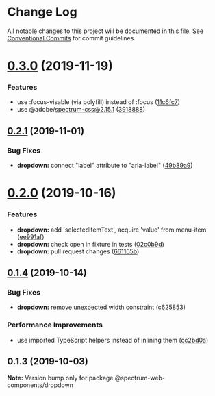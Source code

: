 # Change Log

All notable changes to this project will be documented in this file.
See [Conventional Commits](https://conventionalcommits.org) for commit guidelines.

# [0.3.0](https://github.com/adobe/spectrum-web-components/compare/@spectrum-web-components/dropdown@0.2.1...@spectrum-web-components/dropdown@0.3.0) (2019-11-19)

### Features

-   use :focus-visable (via polyfill) instead of :focus ([11c6fc7](https://github.com/adobe/spectrum-web-components/commit/11c6fc7))
-   use @adobe/spectrum-css@2.15.1 ([3918888](https://github.com/adobe/spectrum-web-components/commit/3918888))

## [0.2.1](https://github.com/adobe/spectrum-web-components/compare/@spectrum-web-components/dropdown@0.2.0...@spectrum-web-components/dropdown@0.2.1) (2019-11-01)

### Bug Fixes

-   **dropdown:** connect "label" attribute to "aria-label" ([49b89a9](https://github.com/adobe/spectrum-web-components/commit/49b89a9))

# [0.2.0](https://github.com/adobe/spectrum-web-components/compare/@spectrum-web-components/dropdown@0.1.4...@spectrum-web-components/dropdown@0.2.0) (2019-10-16)

### Features

-   **dropdown:** add 'selectedItemText', acquire 'value' from menu-item ([ee991af](https://github.com/adobe/spectrum-web-components/commit/ee991af))
-   **dropdown:** check open in fixture in tests ([02c0b9d](https://github.com/adobe/spectrum-web-components/commit/02c0b9d))
-   **dropdown:** pull request changes ([661165b](https://github.com/adobe/spectrum-web-components/commit/661165b))

## [0.1.4](https://github.com/adobe/spectrum-web-components/compare/@spectrum-web-components/dropdown@0.1.3...@spectrum-web-components/dropdown@0.1.4) (2019-10-14)

### Bug Fixes

-   **dropdown:** remove unexpected width constraint ([c625853](https://github.com/adobe/spectrum-web-components/commit/c625853))

### Performance Improvements

-   use imported TypeScript helpers instead of inlining them ([cc2bd0a](https://github.com/adobe/spectrum-web-components/commit/cc2bd0a))

## 0.1.3 (2019-10-03)

**Note:** Version bump only for package @spectrum-web-components/dropdown
